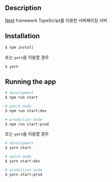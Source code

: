 ## Description

[Nest](https://github.com/nestjs/nest) framework TypeScript를 이용한 서버페이징 서버

## Installation

```bash
$ npm install
```

또는 `yarn`을 이용할 경우

```bash
$ yarn
```

## Running the app

```bash
# development
$ npm run start

# watch mode
$ npm run start:dev

# production mode
$ npm run start:prod
```

또는 `yarn`을 이용할 경우

```bash
# development
$ yarn start

# watch mode
$ yarn start:dev

# production mode
$ yarn start:prod
```
